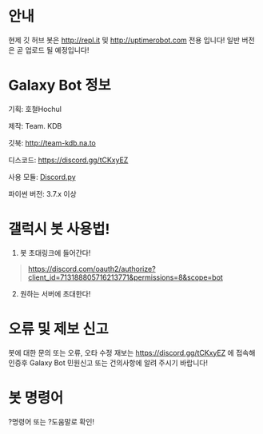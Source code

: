# 안내
현제 깃 허브 봇은 http://repl.it 및 http://uptimerobot.com 전용 입니다!
일반 버전은 곧 업로드 될 예정입니다!
# Galaxy Bot 정보
  기획: 호철Hochul
 
 제작: Team. KDB
 
 깃북: http://team-kdb.na.to
 
 디스코드: https://discord.gg/tCKxyEZ
 
 사용 모듈: [Discord.py](https://github.com/Rapptz/discord.py)
 
 파이썬 버전: 3.7.x 이상
 

 # 갤럭시 봇 사용법!
 1. 봇 초대링크에 들어간다!
 > https://discord.com/oauth2/authorize?client_id=713188805716213771&permissions=8&scope=bot
 2. 원하는 서버에 초대한다!
 # 오류 및 제보 신고
 봇에 대한 문의 또는 오류, 오타 수정 재보는 https://discord.gg/tCKxyEZ 에 접속해 인증후 Galaxy Bot 민원신고 또는 건의사항에 알려 주시기 바랍니다!
 # 봇 명령어
?명령어 또는 ?도움말로 확인!
